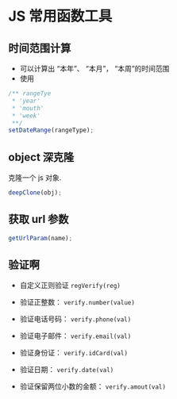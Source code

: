 # JS 常用函数工具

## 时间范围计算

* 可以计算出 “本年”、 “本月”， “本周”的时间范围
* 使用
```js
/** rangeTye
 * 'year' 
 * 'mouth'
 * 'week'
 **/
setDateRange(rangeType);
```

## object 深克隆

克隆一个 js 对象.

```js
deepClone(obj);
```

## 获取 url 参数

```js
getUrlParam(name);
```

## 验证啊

* 自定义正则验证 `regVerify(reg)`

* 验证正整数： `verify.number(value)`

* 验证电话号码： `verify.phone(val)`

* 验证电子邮件： `verify.email(val)`

* 验证身份证： `verify.idCard(val)`

* 验证日期： `verify.date(val)`

* 验证保留两位小数的金额： `verify.amout(val)`

